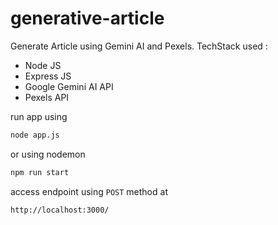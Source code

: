 # generative-article
Generate Article using Gemini AI and Pexels.
TechStack used :
  * Node JS
  * Express JS
  * Google Gemini AI API
  * Pexels API

run app using
```sh
node app.js
```
or using nodemon
```sh
npm run start
```

access endpoint using `POST` method at 
```sh
http://localhost:3000/
```
